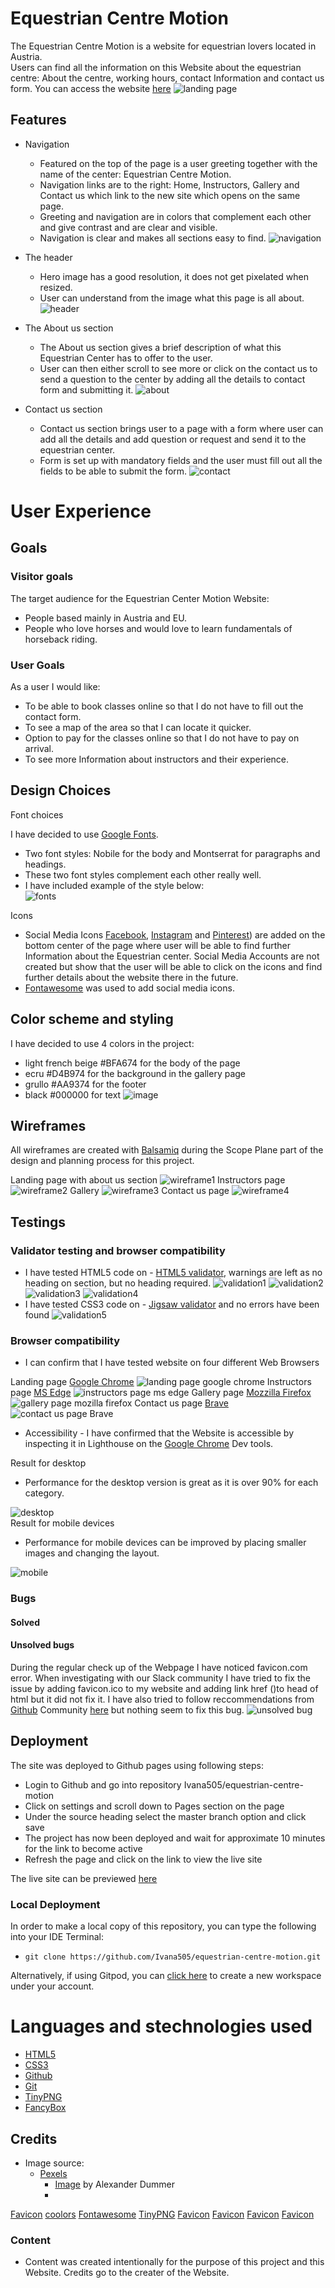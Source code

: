 # Equestrian Centre Motion
The Equestrian Centre Motion is a website for equestrian lovers located in Austria.<br>
Users can find all the information on this Website about the equestrian centre: About the centre, working hours, contact Information and contact us form.
You can access the website [here](https://ivana505.github.io/equestrian-centre-motion/)
![landing page](readme/capture-landing-page.png)


## Features
- Navigation
    - Featured on the top of the page is a user greeting together with the name of the center: Equestrian Centre Motion.
    - Navigation links are to the right: Home, Instructors, Gallery and Contact us which link to the new site which opens on the same page.
    - Greeting and navigation are in colors that complement each other and give contrast and are clear and visible.
    - Navigation is clear and makes all sections easy to find.
![navigation](readme/capture-feature-navigation.png)

- The header
     - Hero image has a good resolution, it does not get pixelated when resized. 
     - User can understand from the image what this page is all about. 
![header](readme/capture-hero-image.png)

- The About us section
     - The About us section gives a brief description of what this Equestrian Center has to offer to the user.
     - User can then either scroll to see more or click on the contact us to send a question to the center by adding all the details to contact form and submitting it.
![about](readme/capture-about-us.png)

- Contact us section
    - Contact us section brings user to a page with a form where user can add all the details and add question or request and send it to the equestrian center.
    - Form is set up with mandatory fields and the user must fill out all the fields to be able to submit the form.
![contact](readme/capture-contact-us-form.png)

# User Experience

## Goals

### Visitor goals

The target audience for the Equestrian Center Motion Website:

- People based mainly in Austria and EU.
- People who love horses and would love to learn fundamentals of horseback riding.

### User Goals

As a user I would like:

- To be able to book classes online so that I do not have to fill out the contact form.
- To see a map of the area so that I can locate it quicker.
- Option to pay for the classes online so that I do not have to pay on arrival.
- To see more Information about instructors and their experience.

## Design Choices

Font choices

I have decided to use [Google Fonts](https://fonts.google.com/). 
 - Two font styles: Nobile for the body and Montserrat for paragraphs and headings.
 - These two font styles complement each other really well.
 - I have included example of the style below: <br>
    ![fonts](readme/capture-font-style.png)


Icons

- Social Media Icons [Facebook](https://www.facebook.com/), [Instagram](https://www.instagram.com/) and [Pinterest](https://www.pinterest.ie/)) are added on the bottom center of the page where user will be able to find further Information about the Equestrian center. Social Media Accounts are not created but show that the user will be able to click on the icons and find further details about the website there in the future.
- [Fontawesome](https://fontawesome.com/) was used to add social media icons.

## Color scheme and styling

I have decided to use 4 colors in the project: 
 - light french beige #BFA674 for the body of the page
 - ecru #D4B974 for the background in the gallery page
 - grullo #AA9374 for the footer
 - black #000000 for text
![image](readme/project-colors.png)

## Wireframes
All wireframes are created with [Balsamiq](https://balsamiq.com/) during the Scope Plane part of the design and planning process for this project.

Landing page with about us section
![wireframe1](readme/wireframe1.png)
Instructors page
![wireframe2](readme/wireframe2.png)
Gallery
![wireframe3](readme/wireframe3.png)
Contact us page
![wireframe4](readme/wireframe4.png)

## Testings

### Validator testing and browser compatibility
- I have tested HTML5 code on - [HTML5 validator](https://validator.w3.org/), warnings are left as no heading on section, but no heading required.
![validation1](readme/validation-index.png)
![validation2](readme/validation-instructors.png)
![validation3](readme/validation-gallery.png)
![validation4](readme/validation-contact.png)
- I have tested CSS3 code on  - [Jigsaw validator](https://jigsaw.w3.org/css-validator/#validate_by_uri) and no errors have been found
![validation5](readme/validation-css.png)

### Browser compatibility
- I can confirm that I have tested website on four different Web Browsers

Landing page [Google Chrome](https://www.google.com/chrome/?brand=FHFK&gclid=EAIaIQobChMItpXo3cj28gIVNgiICR0PYAlLEAAYASAAEgJ2bPD_BwE&gclsrc=aw.ds)
![landing page google chrome](readme/landing-page-google-chrome.png)
Instructors page [MS Edge](https://www.microsoft.com/en-us/edge)
![instructors page ms edge](readme/instructors-page-msedge.jpg)
Gallery page [Mozzilla Firefox](https://www.mozilla.org/en-US/firefox/new/)
![gallery page mozilla firefox](readme/gallery-page-mozilla-firefox.png)
Contact us page [Brave](https://brave.com/)
![contact us page Brave](readme/contact-us-page-brave.png)

- Accessibility 
      - I have confirmed that the Website is accessible by inspecting it in Lighthouse on the [Google Chrome](https://www.google.com/) Dev tools.
    
Result for desktop 
 - Performance for the desktop version is great as it is over 90% for each category.

![desktop](readme/performance-desktop.png)<br>
Result for mobile devices
- Performance for mobile devices can be improved by placing smaller images and changing the layout.

![mobile](readme/performance-mobile-devices.png)

### Bugs

#### Solved

#### Unsolved bugs
During the regular check up of the Webpage I have noticed favicon.com error. 
When investigating with our Slack community I have tried to fix the issue by adding favicon.ico to my website and adding link href (<link href="./readme/favicon.ico" rel="icon" type="image/x-icon">)to head of html but it did not fix it.
I have also tried to follow reccommendations from [Github](https://github.com/) Community [here](https://github.community/t/i-have-no-idea-what-the-interest-cohort-is/179780/8) but nothing seem to fix this bug.
![unsolved bug](readme/unsolved-bug.png)


## Deployment

The site was deployed to Github pages using following steps: 
   - Login to Github and go into repository Ivana505/equestrian-centre-motion
   - Click on settings and scroll down to Pages section on the page
   - Under the source heading select the master branch option and click save
   - The project has now been deployed and wait for approximate 10 minutes for the link to become active
   - Refresh the page and click on the link to view the live site

The live site can be previewed [here](https://ivana505.github.io/equestrian-centre-motion/)

### Local Deployment

In order to make a local copy of this repository, you can type the following into your IDE Terminal:

- `git clone https://github.com/Ivana505/equestrian-centre-motion.git` 

Alternatively, if using Gitpod, you can [click here](https://gitpod.io/#https://github.com/Ivana505/equestrian-centre-motion) to create a new workspace under your account.
  
  # Languages and stechnologies used
- [HTML5](https://en.wikipedia.org/wiki/HTML5)
- [CSS3](https://en.wikipedia.org/wiki/CSS)
- [Github](https://github.com/)
- [Git](https://git-scm.com/)
- [TinyPNG](https://tinypng.com/)
- [FancyBox](https://fancyapps.com/docs/ui/fancybox/)

## Credits

- Image source:
  - [Pexels](https://www.pexels.com/)
      - [Image](https://www.pexels.com/photo/girl-riding-black-horse-1364073/) by Alexander Dummer 
      - 

 [Favicon](https://www.favicon.cc/)
 [coolors](https://coolors.co/)
 [Fontawesome](https://fontawesome.com/)
 [TinyPNG](https://tinypng.com/)
 [Favicon](https://www.favicon.cc/)
 [Favicon](https://www.favicon.cc/)
 [Favicon](https://www.favicon.cc/)
 [Favicon](https://www.favicon.cc/)

### Content
 - Content was created intentionally for the purpose of this project and this Website. Credits go to the creater of the Website.



  